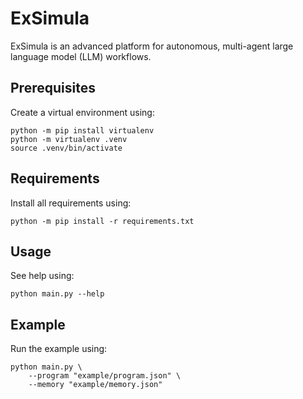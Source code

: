 # ExSimula

ExSimula is an advanced platform for autonomous, multi-agent large language model (LLM) workflows.


## Prerequisites

Create a virtual environment using:

```
python -m pip install virtualenv
python -m virtualenv .venv
source .venv/bin/activate
```

## Requirements

Install all requirements using:

```
python -m pip install -r requirements.txt
```


## Usage

See help using:

```
python main.py --help
```

## Example

Run the example using:

```
python main.py \
	--program "example/program.json" \
	--memory "example/memory.json"
```